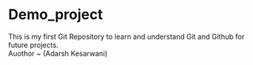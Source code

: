 # Demo_project
This is my first Git Repository to learn and understand Git and Github for future projects.
<br>
Auothor ~ (Adarsh Kesarwani)
